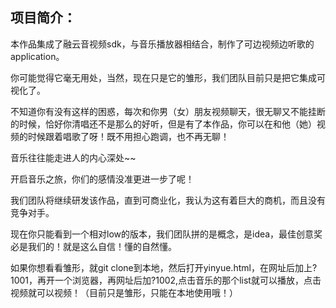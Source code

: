 ## 项目简介：

本作品集成了融云音视频sdk，与音乐播放器相结合，制作了可边视频边听歌的application。

你可能觉得它毫无用处，当然，现在只是它的雏形，我们团队目前只是把它集成可视化了。

不知道你有没有这样的困惑，每次和你男（女）朋友视频聊天，很无聊又不能挂断的时候，恰好你清唱还不是那么的好听，但是有了本作品，你可以在和他（她）视频的时候跟着唱歌了呀！既不用担心跑调，也不再无聊！

音乐往往能走进人的内心深处~~

开启音乐之旅，你们的感情没准更进一步了呢！

我们团队将继续研发该作品，直到可商业化，我认为这有着巨大的商机，而且没有竞争对手。

现在你只能看到一个相对low的版本，我们团队拼的是概念，是idea，最佳创意奖必是我们的！就是这么自信！懂的自然懂。

如果你想看看雏形，就git clone到本地，然后打开yinyue.html，在网址后加上?1001，再开一个浏览器，再网址后加?1002,点击音乐的那个list就可以播放，点击视频就可以视频！（目前只是雏形，只能在本地使用哦！）